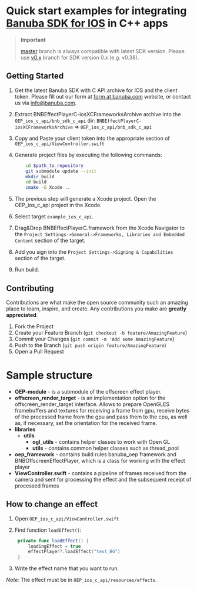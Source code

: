 # Quick start examples for integrating [Banuba SDK for IOS](https://docs.banuba.com/face-ar-sdk/ios/ios_overview/) in C++ apps

> **Important**
>
>[master](../../tree/master) branch is always compatible with latest SDK version. Please use [v0.x](../../tree/v0.x) branch for SDK version 0.x (e.g. v0.38).

## Getting Started

1. Get the latest Banuba SDK with C API archive for IOS and the client token. Please fill out our form at [form at banuba.com](https://www.banuba.com/face-filters-sdk) website, or contact us via [info@banuba.com](mailto:info@banuba.com).
2. Extract BNBEffectPlayerC-iosXCFrameworksArchive archive into the `OEP_ios_c_api/bnb_sdk_c_api` dir:
    `BNBEffectPlayerC-iosXCFrameworksArchive` => `OEP_ios_c_api/bnb_sdk_c_api`
3. Copy and Paste your client token into the appropriate section of `OEP_ios_c_api/ViewController.swift`
4. Generate project files by executing the following commands:

    ```sh
        cd $path_to_repository
        git submodule update --init
        mkdir build
        cd build
        cmake -G Xcode ..
    ```

7. The previous step will generate a Xcode project. Open the OEP_ios_c_api project in the Xcode.
8. Select target `example_ios_c_api`.
9. Drag&Drop BNBEffectPlayerC.framework from the Xcode Navigator to the `Project Settings->General->Frameworks, Libraries and Embedded Content` section of the target.
10. Add you sign into the `Project Settings->Signing & Capabilities` section of the target.
11. Run build.

## Contributing

Contributions are what make the open source community such an amazing place to learn, inspire, and create. Any contributions you make are **greatly appreciated**.

1. Fork the Project
2. Create your Feature Branch (`git checkout -b feature/AmazingFeature`)
3. Commit your Changes (`git commit -m 'Add some AmazingFeature`)
4. Push to the Branch (`git push origin feature/AmazingFeature`)
5. Open a Pull Request

# Sample structure

- **OEP-module** - is a submodule of the offscreen effect player.
- **offscreen_render_target** - is an implementation option for the offscreen_render_target interface. Allows to prepare OpenGLES framebuffers and textures for receiving a frame from gpu, receive bytes of the processed frame from the gpu and pass them to the cpu, as well as, if necessary, set the orientation for the received frame.
- **libraries**
    - **utils**
        - **ogl_utils** - contains helper classes to work with Open GL
        - **utils** - сontains common helper classes such as thread_pool
- **oep_framework** - contains build rules banuba_oep framework and BNBOffscreenEffectPlayer, which is a class for working with the effect player 
- **ViewController.swift** - contains a pipeline of frames received from the camera and sent for processing the effect and the subsequent receipt of processed frames

## How to change an effect

1. Open `OEP_ios_c_api/ViewController.swift`
2. Find function `loadEffect()`:

   ```swift
    private func loadEffect() {
        loadingEffect = true
        effectPlayer?.loadEffect("test_BG")
    }
   ```

3. Write the effect name that you want to run.

*Note:* The effect must be in `OEP_ios_c_api/resources/effects`.
